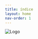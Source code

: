 ```yaml
---
title: índice
layout: home
nav-order: 1
---
```

![Logo](https://img.freepik.com/vector-gratis/cuadricula-globo-internet-www_78370-2008.jpg?size=338&ext=jpg&ga=GA1.1.2082370165.1728691200&semt=ais_hybrid)
